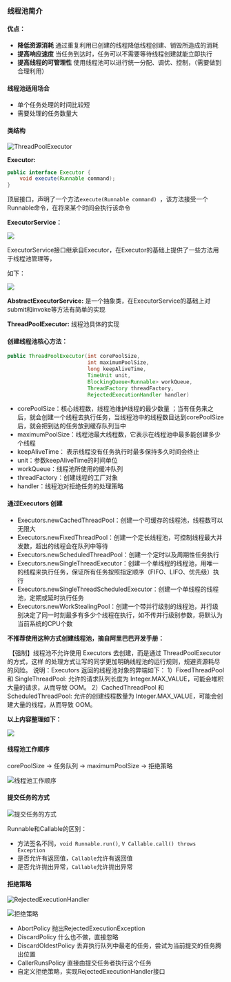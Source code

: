 ### 线程池简介

#### 优点：

+ **降低资源消耗**  通过重复利用已创建的线程降低线程创建、销毁所造成的消耗
+ **提高响应速度**  当任务到达时，任务可以不需要等待线程创建就能立即执行
+ **提高线程的可管理性**  使用线程池可以进行统一分配、调优、控制，（需要做到合理利用）

#### 线程池适用场合

+ 单个任务处理的时间比较短
+ 需要处理的任务数量大

#### 类结构

![ThreadPoolExecutor](ThreadPoolExecutor.png)

**Executor:**

```java
public interface Executor {
    void execute(Runnable command);
}
```

顶层接口，声明了一个方法`execute(Runnable command) `，该方法接受一个Runnable命令，在将来某个时间会执行该命令

**ExecutorService：**

![](ExecutorService.png)

ExecutorService接口继承自Executor，在Executor的基础上提供了一些方法用于线程池管理等，

如下：

![](ExecutorServiceAPI.png)

**AbstractExecutorService:** 是一个抽象类，在ExecutorService的基础上对submit和invoke等方法有简单的实现

**ThreadPoolExecutor:** 线程池具体的实现

#### 创建线程池核心方法：

```java
public ThreadPoolExecutor(int corePoolSize,
                          int maximumPoolSize,
                          long keepAliveTime,
                          TimeUnit unit,
                          BlockingQueue<Runnable> workQueue,
                          ThreadFactory threadFactory,
                          RejectedExecutionHandler handler) 
```

+ corePoolSize：核心线程数，线程池维护线程的最少数量 ；当有任务来之后，就会创建一个线程去执行任务，当线程池中的线程数目达到corePoolSize后，就会把到达的任务放到缓存队列当中 
+ maximumPoolSize：线程池最大线程数，它表示在线程池中最多能创建多少个线程
+ keepAliveTime： 表示线程没有任务执行时最多保持多久时间会终止 
+ unit：参数keepAliveTime的时间单位 
+ workQueue：线程池所使用的缓冲队列  
+ threadFactory：创建线程的工厂对象
+ handler：线程池对拒绝任务的处理策略 

#### 通过Executors 创建

+ Executors.newCachedThreadPool：创建一个可缓存的线程池，线程数可以无限大
+ Executors.newFixedThreadPool：创建一个定长线程池，可控制线程最大并发数，超出的线程会在队列中等待
+ Executors.newScheduledThreadPool：创建一个定时以及周期性任务执行
+ Executors.newSingleThreadExecutor：创建一个单线程的线程池，用唯一的线程来执行任务，保证所有任务按照指定顺序（FIFO、LIFO、优先级）执行
+ Executors.newSingleThreadScheduledExecutor：创建一个单线程的线程池，定期或延时执行任务
+ Executors.newWorkStealingPool：创建一个带并行级别的线程池，并行级别决定了同一时刻最多有多少个线程在执行，如不传并行级别参数，将默认为当前系统的CPU个数

 **不推荐使用这种方式创建线程池，摘自阿里巴巴开发手册：** 

​	【强制】线程池不允许使用 Executors 去创建，而是通过 ThreadPoolExecutor 的方式，这样 的处理方式让写的同学更加明确线程池的运行规则，规避资源耗尽的风险。 说明：Executors 返回的线程池对象的弊端如下： 1）FixedThreadPool 和 SingleThreadPool: 允许的请求队列长度为 Integer.MAX_VALUE，可能会堆积大量的请求，从而导致 OOM。 2）CachedThreadPool 和 ScheduledThreadPool: 允许的创建线程数量为 Integer.MAX_VALUE，可能会创建大量的线程，从而导致 OOM。

**以上内容整理如下：**

![](Executors.png)

#### 线程池工作顺序

corePoolSize -> 任务队列 -> maximumPoolSize -> 拒绝策略 

![线程池工作顺序](线程池工作顺序.png)

#### 提交任务的方式

![提交任务的方式](提交任务的方式.png)

Runnable和Callable的区别：

+ 方法签名不同，`void Runnable.run()`, `V Callable.call() throws Exception` 
+ 是否允许有返回值，`Callable`允许有返回值 
+ 是否允许抛出异常，`Callable`允许抛出异常

#### 拒绝策略

![RejectedExecutionHandler](RejectedExecutionHandler.png)

![拒绝策略](拒绝策略.png)

+ AbortPolicy  抛出RejectedExecutionException 
+ DiscardPolicy  什么也不做，直接忽略
+ DiscardOldestPolicy 丢弃执行队列中最老的任务，尝试为当前提交的任务腾出位置 
+ CallerRunsPolicy  直接由提交任务者执行这个任务 
+ 自定义拒绝策略，实现RejectedExecutionHandler接口

